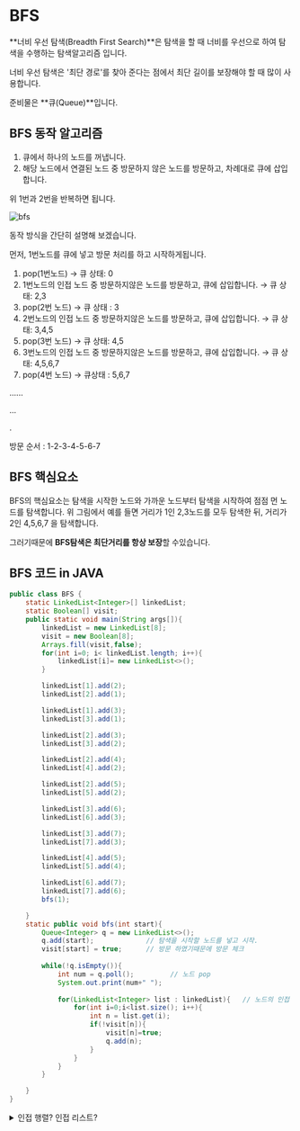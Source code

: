 # BFS

**너비 우선 탐색(Breadth First Search)**은 탐색을 할 때 너비를 우선으로 하여 탐색을 수행하는 탐색알고리즘 입니다.

너비 우선 탐색은 '최단 경로'를 찾아 준다는 점에서 최단 길이를 보장해야 할 때 많이 사용합니다.

준비물은 **큐(Queue)**입니다.

## BFS 동작 알고리즘

1. 큐에서 하나의 노드를 꺼냅니다.
2. 해당 노드에서 연결된 노드 중 방문하지 않은 노드를 방문하고, 차례대로 큐에 삽입합니다.

위 1번과 2번을 반복하면 됩니다.

![bfs](https://user-images.githubusercontent.com/31503178/142599368-0d38acb8-eaf6-4ef5-a9e9-d0806cc2ff03.png)

동작 방식을 간단히 설명해 보겠습니다.

먼저, 1번노드를 큐에 넣고 방문 처리를 하고 시작하게됩니다.

1. pop(1번노드) → 큐 상태: 0
2. 1번노드의 인접 노드 중 방문하지않은 노드를 방문하고, 큐에 삽입합니다. → 큐 상태: 2,3
3. pop(2번 노드) → 큐 상태 : 3
4. 2번노드의 인접 노드 중 방문하지않은 노드를 방문하고, 큐에 삽입합니다. → 큐 상태: 3,4,5
5. pop(3번 노드) → 큐 상태: 4,5
6. 3번노드의 인접 노드 중 방문하지않은 노드를 방문하고, 큐에 삽입합니다. → 큐 상태: 4,5,6,7
7. pop(4번 노드) → 큐상태 : 5,6,7

......

...

.

방문 순서 : 1-2-3-4-5-6-7

## BFS 핵심요소

BFS의 핵심요소는 탐색을 시작한 노드와 가까운 노드부터 탐색을 시작하여 점점 먼 노드를 탐색합니다. 위 그림에서 예를 들면 거리가 1인 2,3노드를 모두 탐색한 뒤, 거리가 2인 4,5,6,7 을 탐색합니다.

그러기때문에 **BFS탐색은 최단거리를 항상 보장**할 수있습니다. 

## BFS 코드 in JAVA

```java
public class BFS {
    static LinkedList<Integer>[] linkedList;
    static Boolean[] visit;
    public static void main(String args[]){
        linkedList = new LinkedList[8];
        visit = new Boolean[8];
        Arrays.fill(visit,false);
        for(int i=0; i< linkedList.length; i++){
            linkedList[i]= new LinkedList<>();
        }

        linkedList[1].add(2);
        linkedList[2].add(1);

        linkedList[1].add(3);
        linkedList[3].add(1);

        linkedList[2].add(3);
        linkedList[3].add(2);

        linkedList[2].add(4);
        linkedList[4].add(2);

        linkedList[2].add(5);
        linkedList[5].add(2);

        linkedList[3].add(6);
        linkedList[6].add(3);

        linkedList[3].add(7);
        linkedList[7].add(3);

        linkedList[4].add(5);
        linkedList[5].add(4);

        linkedList[6].add(7);
        linkedList[7].add(6);
        bfs(1);

    }
    static public void bfs(int start){
        Queue<Integer> q = new LinkedList<>();
        q.add(start);             // 탐색을 시작할 노드를 넣고 시작.
        visit[start] = true;      // 방문 하였기때문에 방문 체크
        
        while(!q.isEmpty()){
            int num = q.poll();         // 노드 pop
            System.out.print(num+" ");
            
            for(LinkedList<Integer> list : linkedList){   // 노드의 인접 노드 탐색
                for(int i=0;i<list.size(); i++){
                    int n = list.get(i);
                    if(!visit[n]){
                        visit[n]=true;
                        q.add(n);
                    }
                }
            }
        }

    }
}
```
<details markdown="1">
<summary> 인접 행렬? 인접 리스트? </summary>
  
## 인접 행렬
    
### 1) 정의
    
인접 행렬은 그래프의 연결 관계를 이차원 배열로 나타내는 방식입니다. 인접 행렬을 adj[][] 라고 합낟면 adj[i][j] 에 대해서 다음과 같이 정의 할 수 있습니다.
    
> **adj[i][j]** : 노드 i에서 노드 j로가는 간선이 있으면 1, 아니면 0
> 
    
### 2) 장단점
    
인접 행렬의 **장점**
    
1. 구현이 쉽다.
2. 노드 i와 노드 j가 연결되어 있는지 확인하고 싶을 때, adj[i][j]가 1인지 0인지만 확인 시간 복잡도: **O(1)**
    
인접 행렬의 **단점**
    
1. 한 노드에 연결된 모든 노드를 방문하려면, adj[i][1] 부터 adj[i][V] 까지 확인 시간복잡도: **O(V) (V는 노드의 수)**
    
## 인접 리스트
    
### 1)정의
    
인접 리스트는 그래프의 연결 관계를 vector의 배열(vector<int> adj[])로 나타내는 방식입니다. 이 때, vector<int>에는 노드의 번호가 직접 저장됩니다. 인접 리스트는 adj[i]를 다음과 같이 정의할 수 있습니다.
    
> **adj[i]** : 노드 i에 연결된 노드들을 원소로 갖는 vector
> 
    
### 2) 장단점
    
인접 리스트의 **장점**

1. 실제로 연결된 노드들에 대한 정보만 저장하기 때문에, 벡터들의 원소의 개수의 합과 간선의 개수가 같다는 점. 즉, **간선의 개수에 비례하는 메모리만 차지.**
2. 한 노드에 연결 된 모든 노드를 방문하려면, 시간복잡도: **O(E) (E는 간선의 수)**
    
인접 리스트의 **단점**
    
1. 노드 i와 j가 연결되어 있는지 확인하고 싶을때, adj[i][0] 부터 adj[i][adj[i].size()-1] 까지 확인 해야 함. 시간 복잡도: **O(V)**
    
## DFS & BFS 에서의 시간 복잡도

- **인접행렬**에서의 시간 복잡도
      - 모든 정점을 다 찾아봐야 하기 때문에 dfs(x)의 시간 복잡도는 **O(V)**
      - dfs(x)가 V번 호출되어야 하므로 전체 dfs알고리즘의 시간복잡도는 **O(V*V)=O(V^2)**
- **인접리스트**에서의 시간 복잡도
      - 인접행렬과 마찬가지로 dfs(x)는 V번 호출
      - dfs(x)의 시간복잡도는 **O(V+E)**
          - 인접리스트에서 dfs가 호출되는 방법은 모든 정점을 다 찾는 인접행렬의 탐색 방법과 다릅니다.
          - 또한 a[x].size()는 전체 간선의 개수가 아니라, 한 정점과 연결된 간선의 개수이기 때문에 dfs(x)의 시간복잡도는 O(E)가 아님을 주의해야 합니다.
    
> **DFS & BFS 모두 시간복잡도는 같습니다.**


</details>
